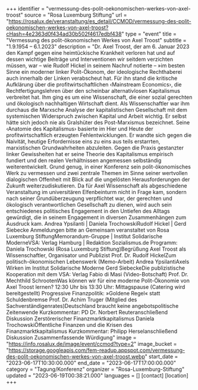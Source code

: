 +++
identifier = "vermessung-des-polit-oekonomischen-werkes-von-axel-troost"
source = "Rosa Luxemburg Stiftung"
url = "https://rosalux.de/veranstaltung/es_detail/CCMOD/vermessung-des-polit-oekonomischen-werkes-von-axel-troost?cHash=4e2363d0f434ad30b502f4617edbf438"
type = "event"
title = "Vermessung des polit-ökonomischen Werkes von Axel Troost"
subtitle = "1.9.1954 – 6.1.2023"
description = "Dr. Axel Troost, der am 6. Januar 2023 den Kampf gegen eine heimtückische Krankheit verloren hat und auf dessen wichtige Beiträge und Interventionen wir seitdem verzichten müssen, war – wie Rudolf Hickel in seinem Nachruf notierte – »im besten Sinne ein moderner linker Polit-Ökonom, der ideologische Rechthaberei auch innerhalb der Linken verabscheut hat. Für ihn stand die kritische Aufklärung über die profitwirtschaftlichen ‹Mainstream Economics›, die Rechtfertigungslehren über den scheinbar alternativlosen Kapitalismus verbreitet hat.
Ihm ging es um eine Wissenschaft, die einer sozial gerechten und ökologisch nachhaltigen Wirtschaft dient. Als Wissenschaftler war ihm durchaus die Marxsche Analyse der kapitalistischen Gesellschaft mit dem systemischen Widerspruch zwischen Kapital und Arbeit wichtig. Er selbst hätte sich jedoch nie als Gralshüter des Post-Marxismus bezeichnet. Seine ‹Anatomie des Kapitalismus› basierte im Hier und Heute der profitwirtschaftlich erzeugten Fehlentwicklungen. Er wandte sich gegen die Naivität, heutige Erfordernisse eins zu eins aus teils erstarrten, marxistischen Grundwahrheiten abzuleiten. Gegen die Praxis gestanzter linker Gewissheiten hat er seine Theorie des Kapitalismus empirisch fundiert und den realen Verhältnissen angemessen selbständig weiterentwickelt.
Grund genug, in einer Konferenz sein polit-ökonomisches Werk zu vermessen und zwei zentrale Themen im Sinne seiner wertvollen dialogischen Offenheit mit Blick auf die ungelösten Herausforderungen der Zukunft weiterzudiskutieren.
Da für Axel Wissenschaft als abgeschiedene Veranstaltung im universitären Elfenbeinturm nicht in Frage kam, sondern nach seiner Grundüberzeugung verpflichtet war, der gerechten und ökologisch verantwortlichen Gesellschaft zu dienen, wird auch sein entschiedenes politisches Engagement in den Untiefen des Alltags gewürdigt, die in seinem Engagement in diversen Zusammenhängen zum Ausdruck kam.
Andrea Ypsilanti | Daniela TrochowskiRudolf Hickel | Gerd Siebecke
Anmeldungen bitte an 
Gemeinsam veranstaltet von Rosa Luxemburg StiftungMemorandum-Gruppe | Institut Solidarische ModerneVSA: Verlag Hamburg | Redaktion Sozialismus.de
Programm:
Daniela Trochowski (Rosa Luxemburg Stiftung)Begrüßung
Axel Troost als Wissenschaftler, Organisator und Publizist
Prof. Dr. Rudolf HickelZum politisch-ökonomischen Lebenswerk (Memo-Arbeit)
Andrea YpsilantiAxels Wirken im Institut Solidarische Moderne
Gerd SiebeckeDie publizistische Kooperation mit dem VSA: Verlag
Fabio di Masi (Video-Botschaft)
Prof. Dr. Mechthild SchrootenWas können wir für eine moderne Polit-Ökonomie von Axel Troost lernen?
12:30 Uhr bis 13:30 Uhr: Mittagspause (Catering wird bereitgestellt)
Progressive Finanzpolitik: »Goldene Regel« statt Schuldenbremse
Prof. Dr. Achim Truger (Mitglied des Sachverständigenrates)Deutschland braucht keine angebotspolitische Zeitenwende
Kurzkommentar: PD Dr. Norbert Reuteranschließend Diskussion
Zerstörerischer Finanzmarktkapitalismus
Daniela TrochowskiÖffentliche Finanzen und die Krisen des Finanzmarktkapitalismus
Kurzkommentar: Philipp Herselanschließend Diskussion
Zusammenfassende Würdigung"
image = "https://info.rosalux.de/image/event/ccmod?type=2"
image_bucket = "https://storage.googleapis.com/fem-readup.appspot.com/vermessung-des-polit-oekonomischen-werkes-von-axel-troost.webp"
start_date = "2023-06-17T10:30:00.000"
end_date = "2023-06-17T17:00:00.000"
category = "Tagung/Konferenz"
organizer = "Rosa-Luxemburg-Stiftung"
updated = "2023-06-19T00:38:21.000"
languages = []
[contact]
[location]
+++